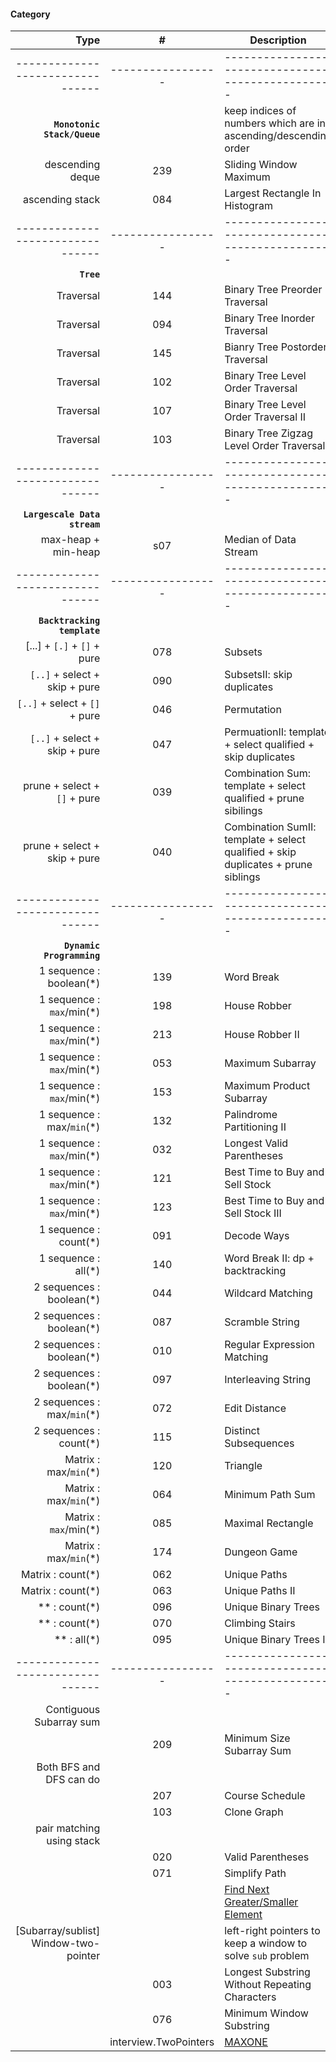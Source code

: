 #### Category
| Type         | # | Description |
| ---------------------: |:---:| ------------|
|-------------------------------- | ----------------- | ------------------------------------------------- |
| **`Monotonic Stack/Queue`** | | keep indices of numbers which are in ascending/descending order |
| descending deque | 239 | Sliding Window Maximum |
| ascending stack  | 084 | Largest Rectangle In Histogram |
|-------------------------------- | ----------------- | ------------------------------------------------- |
| **`Tree`** | | |
| Traversal | 144 | Binary Tree Preorder Traversal |
| Traversal | 094 | Binary Tree Inorder Traversal |
| Traversal | 145 | Bianry Tree Postorder Traversal |
| Traversal | 102 | Binary Tree Level Order Traversal |
| Traversal | 107 | Binary Tree Level Order Traversal II |
| Traversal | 103 | Binary Tree Zigzag Level Order Traversal |
|-------------------------------- | ----------------- | ------------------------------------------------- |
| **`Largescale Data stream`** | | |
| max-heap + min-heap | s07 | Median of Data Stream |
|-------------------------------- | ----------------- | ------------------------------------------------- |
| **`Backtracking template`** |  |  |
| [...] + `[.]` + `[]` + pure  | 078 | Subsets |
| `[..]` + select + skip + pure | 090 | SubsetsII: skip duplicates |
| `[..]` + select + `[]` + pure | 046 | Permutation |
| `[..]` + select + skip + pure | 047 | PermuationII: template + select qualified + skip duplicates |
| prune + select + `[]` + pure | 039 | Combination Sum: template + select qualified + prune sibilings |
| prune + select + skip + pure | 040 | Combination SumII: template + select qualified + skip duplicates + prune siblings |
|-------------------------------- | ----------------- | ------------------------------------------------- |
| **`Dynamic Programming`** | | |
| 1 sequence : boolean(*) | 139 | Word Break |
| 1 sequence : `max`/min(*) | 198 | House Robber |
| 1 sequence : `max`/min(*) | 213 | House Robber II |
| 1 sequence : `max`/min(*) | 053 | Maximum Subarray |
| 1 sequence : `max`/min(*) | 153 | Maximum Product Subarray |
| 1 sequence : max/`min`(*) | 132 | Palindrome Partitioning II |
| 1 sequence : `max`/min(*) | 032 | Longest Valid Parentheses |
| 1 sequence : `max`/min(*) | 121 | Best Time to Buy and Sell Stock |
| 1 sequence : `max`/min(*) | 123 | Best Time to Buy and Sell Stock III |
| 1 sequence : count(*) | 091 | Decode Ways |
| 1 sequence : all(*) | 140 | Word Break II: dp + backtracking |
| 2 sequences : boolean(*) | 044 | Wildcard Matching |
| 2 sequences : boolean(*) | 087 | Scramble String |
| 2 sequences : boolean(*) | 010 | Regular Expression Matching |
| 2 sequences : boolean(*) | 097 | Interleaving String |
| 2 sequences : max/`min`(*) | 072 | Edit Distance |
| 2 sequences : count(*) | 115 | Distinct Subsequences |
| Matrix : max/`min`(*) | 120 | Triangle |
| Matrix : max/`min`(*) | 064 | Minimum Path Sum |
| Matrix : `max`/min(*) | 085 | Maximal Rectangle |
| Matrix : max/`min`(*) | 174 | Dungeon Game |
| Matrix : count(*) | 062 | Unique Paths |
| Matrix : count(*) | 063 | Unique Paths II |
|  ** : count(*) | 096 | Unique Binary Trees |
|  ** : count(*) | 070 | Climbing Stairs |
|  ** : all(*) | 095 | Unique Binary Trees II |
|-------------------------------- | ----------------- | ------------------------------------------------- |
| Contiguous Subarray sum |     |             |
| | 209 | Minimum Size Subarray Sum | Two pointers to keep a sliding window |
| Both BFS and DFS can do |     |             |
|                         | 207 | Course Schedule |
| | 103 | Clone Graph |
| pair matching using stack | | |
| | 020 | Valid Parentheses | using stack to match parenthesis pair |
| | 071 | Simplify Path | using stack to counteract the latest path for ".." |
| |     | [Find Next Greater/Smaller Element]() | |
| [Subarray/sublist] Window-two-pointer |     | left-right pointers to keep a window to solve `sub` problem  |
| | 003 | Longest Substring Without Repeating Characters |
| | 076 | Minimum Window Substring |
| | interview.TwoPointers | [MAXONE](http://www.interviewbit.com/courses/programming/topics/two-pointers/problems/maxone/) |